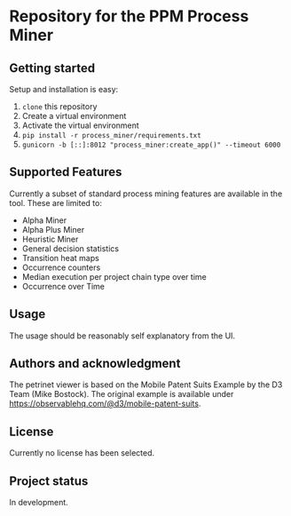 # Repository for the PPM Process Miner

## Getting started

Setup and installation is easy:
1. ```clone``` this repository
2. Create a virtual environment
3. Activate the virtual environment
4. ```pip install -r process_miner/requirements.txt```
5. ```gunicorn -b [::]:8012 "process_miner:create_app()" --timeout 6000```

## Supported Features

Currently a subset of standard process mining features are available in the tool. These are limited to:
- Alpha Miner
- Alpha Plus Miner
- Heuristic Miner
- General decision statistics
- Transition heat maps
- Occurrence counters
- Median execution per project chain type over time
- Occurrence over Time

## Usage
The usage should be reasonably self explanatory from the UI.

## Authors and acknowledgment
The petrinet viewer is based on the Mobile Patent Suits Example by the D3 Team (Mike Bostock). 
The original example is available under https://observablehq.com/@d3/mobile-patent-suits. 

## License
Currently no license has been selected.

## Project status
In development.